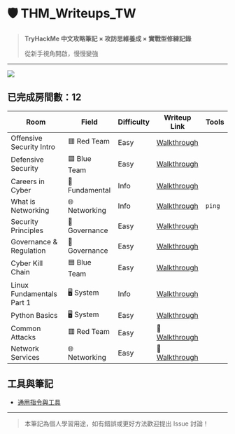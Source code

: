 # 🛡️ THM_Writeups_TW

> **TryHackMe 中文攻略筆記 × 攻防思維養成 × 實戰型修練記錄** 
>
> 從新手視角開啟，慢慢變強

---
[![](https://tryhackme-badges.s3.amazonaws.com/Moieph.png)](https://tryhackme.com/p/Moieph)

## 已完成房間數：12

|  Room                          |                 Field                | Difficulty | Writeup Link                                                 | Tools | 
|--------------------------------------------------|--------------------------------------|------------|--------------------------------------------------------------|------|
| Offensive Security Intro    |               	🟥 Red Team       | Easy       | [Walkthrough](./rooms/01_Offensive%20Security%20Intro.md)    |
| Defensive Security           |             🟦 Blue Team         | Easy       | [Walkthrough](./rooms/02_Defensive%20Security%20Intro.md)    |
| Careers in Cyber            |           🔧Fundamental    | Info       | [Walkthrough](./rooms/03_Careers%20in%20Cyber.md)            |
| What is Networking           |      🌐 Networking   | Info       | [Walkthrough](./rooms/04_What%20is%20Networking.md)          | `ping` |
| Security Principles          |   🧾 Governance | Easy       | [Walkthrough](./rooms/05_Security%20Principles.md)           |
| Governance & Regulation        |   🧾 Governance | Easy       | [Walkthrough](./rooms/06_Governance%20&%20Regulation.md)     |
| Cyber Kill Chain              |        🟦 Blue Team    | Easy       | [Walkthrough](./rooms/07_Cyber%20Kill%20Chain.md)            |
|  Linux Fundamentals Part 1      |    🖥️ System  | Info       | [Walkthrough](./rooms/08_Linux%20Fundamentals%20Part%201.md) |
| Python Basics               |     🖥️ System | Easy       | [Walkthrough](./rooms/09_Python%20Basics.md)               |
| Common Attacks                 |    	🟥 Red Team   | Easy       | 🔧[Walkthrough](./rooms/name1/walkthrough.md)                |
| Network Services                 |    🌐 Networking   | Easy       | 🔧[Walkthrough](./rooms/name1/walkthrough.md)                |


## 工具與筆記
- [通用指令與工具](./assets/common-tools.md)

---

> 本筆記為個人學習用途，如有錯誤或更好方法歡迎提出 Issue 討論！
